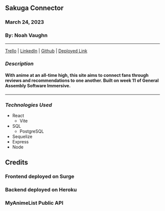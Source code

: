 ## Sakuga Connector

### **March 24, 2023**

### By: Noah Vaughn

---

[Trello](https://trello.com/b/rgqwszKz/anime)
|
[LinkedIn](https://www.linkedin.com/in/noahvaughn/)
|
[Github](https://github.com/noahdvaughn)
|
[Deployed Link](https://sakugaconnector.surge.sh/)

### **_Description_**

#### With anime at an all-time high, this site aims to connect fans through reviews and recommendations to one another. Built on week 11 of General Assembly Software Immersive.

####

---

### **_*Technologies Used*_**

- React
  - Vite
- SQL
  - PostgreSQL
- Sequelize
- Express
- Node

## **Credits**

### Frontend deployed on Surge

### Backend deployed on Heroku

### MyAnimeList Public API
